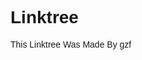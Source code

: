 # Linktree

This Linktree Was Made By gzf

<html lang="en">
  <head>
    <link rel="stylesheet" href="https://www.w3schools.com/w3css/4/w3.css" />
    <link rel="stylesheet" href="https://fonts.googleapis.com/css?family=Syne"/>
    <title>Linktree</title>
    <style>
      body {
        background-image: url(https://images.unsplash.com/photo-1534796636912-3b95b3ab5986?ixlib=rb-1.2.1&ixid=MnwxMjA3fDB8MHxwaG90by1wYWdlfHx8fGVufDB8fHx8&auto=format&fit=crop&w=1742&q=80); 
        background-repeat: no-repeat; 
        background-position: center; 
        background-size: cover; 
        font-family: "Syne", sans-serif;
      }

      .container {
        width: 100%;
        padding-right: 15px;
        padding-left: 15px;
        margin-right: auto;
        margin-left: auto;
      }

      .image-container {
        text-align: center;
        width: 100%;
      }

      .links-container {
        display: flex;
        flex-direction: column;
        justify-content: center;
        align-items: center;
        gap: 20px;
      }

      .link {
        min-width: 50% !important;
      }

      @media (min-width: 1200px) {
        .container {
          max-width: 1140px;
        }
      }
      @media (min-width: 992px) {
        .container {
          max-width: 960px;
        }
      }
      @media (min-width: 768px) {
        .container {
          max-width: 720px;
        }

        .link {
          width: 100%;
        }
      }
      @media (min-width: 576px) {
        .container {
          max-width: 540px;
        }
      }

      .w3-yellow,
      .w3-hover-purple:hover,
      .w3-text-black {
        color: rgba(255, 204, 217) !important;
        background-color: rgba(255, 255, 179, 0.3) !important;
      }
    </style>
  </head>

  <body class="w3-white">
    <div class="container">
      <div class="image-container">
        <img
          src="https://cdn.discordapp.com/avatars/935053416877666304/d913244db36cba9ee0145e9345e1b9e7.png?size=1024"
          class="w3-margin"
          alt="Person"
          max-width="100%"
          height="150px"
          style="border-radius: 50%"
        />

        <div class="w3-text-white">
          <p class="w3-large"><strong>Gzf</strong></p>
        </div>

        <div class="links-container">
          <a href="https://discord.com/users/935053416877666304" class="w3-button w3-hover-pink w3-large w3-round-xlarge w3-yellow link" target="_blank">My Discord</a>
          <a href="https://discord.com/users/972866679220617297" class="w3-button w3-hover-pink w3-large w3-round-xlarge w3-yellow link" target="_blank">My Discord Bot</a>
          <a href="https://discord.gg/Hj9ekSwqrA" class="w3-button w3-hover-pink w3-large w3-round-xlarge w3-yellow link" target="_blank">My Discord Bot Support Server</a>
          <a href="https://discord.gg/p3zU6kw7Tz" class="w3-button w3-hover-pink w3-large w3-round-xlarge w3-yellow link" target="_blank">Order Custom Discord Bot</a>
          <a href="https://www.tiktok.com/@gzf_dev" class="w3-button w3-hover-pink w3-large w3-round-xlarge w3-yellow link" target="_blank">TikTok</a>
          <a href="http://gzf-linktree.great-site.net/blog᲼" class="w3-button w3-hover-pink w3-large w3-round-xlarge w3-yellow link" target="_blank">Blog</a>
          <a href="mailto:gzf.dev@gmail.com" class="w3-button w3-hover-pink w3-large w3-round-xlarge w3-yellow mailto" target="_blank">Contact Me</a>
        </div>
  </body>
</html>
